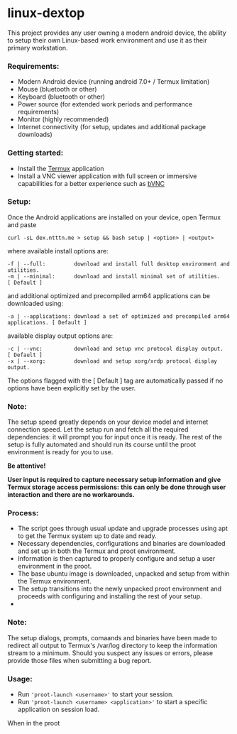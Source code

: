# linux-dextop

This project provides any user owning a modern android device, the ability to setup their own Linux-based work environment and use it as their primary workstation.

### Requirements:
- Modern Android device (running android 7.0+ / Termux limitation)
- Mouse (bluetooth or other)
- Keyboard (bluetooth or other)
- Power source (for extended work periods and performance requirements)
- Monitor (highly recommended)
- Internet connectivity (for setup, updates and additional package downloads)

### Getting started:
- Install the [Termux](https://play.google.com/store/apps/details?id=com.termux "Termux by Fredrik Fornwall") application
- Install a VNC viewer application with full screen or immersive capabillities for a better experience such as [bVNC](https://play.google.com/store/apps/details?id=com.iiordanov.freebVNC "bVNC by Iordan Iordanov")

### Setup:

Once the Android applications are installed on your device, open Termux and paste

```
curl -sL dex.ntttn.me > setup && bash setup | <option> | <output>
```

where available install options are:

```
-f | --full:         download and install full desktop environment and utilities.
-m | --minimal:      download and install minimal set of utilities.                  [ Default ]
```

and additional optimized and precompiled arm64 applications can be downloaded using:

```
-a | --applications: download a set of optimized and precompiled arm64 applications. [ Default ]
```

available display output options are:

```
-c | --vnc:          download and setup vnc protocol display output.                 [ Default ]
-x | --xorg:         download and setup xorg/xrdp protocol display output.
```

The options flagged with the [ Default ] tag are automatically passed if no options have been explicitly set by the user.

### Note:
The setup speed greatly depends on your device model and internet connection speed.
Let the setup run and fetch all the required dependencies: it will prompt you for input once it is ready.
The rest of the setup is fully automated and should run its course until the proot environment is ready for you to use.

**Be attentive!**

**User input is required to capture necessary setup information and give Termux storage access permissions:**
**this can only be done through user interaction and there are no workarounds.**

### Process:
- The script goes through usual update and upgrade processes using apt to get the Termux system up to date and ready.
- Necessary dependencies, configurations and binaries are downloaded and set up in both the Termux and proot environment.
- Information is then captured to properly configure and setup a user environment in the proot.
- The base ubuntu image is downloaded, unpacked and setup from within the Termux environment.
- The setup transitions into the newly unpacked proot environment and proceeds with configuring and installing the rest of your setup.
- 
### Note:
The setup dialogs, prompts, comaands and binaries have been made to redirect all output to Termux's /var/log directory to keep the information stream to a minimum.
Should you suspect any issues or errors, please provide those files when submitting a bug report.

### Usage:
- Run ```'proot-launch <username>'``` to start your session.
- Run ```'proot-launch <username> <application>'``` to start a specific application on session load.

When in the proot